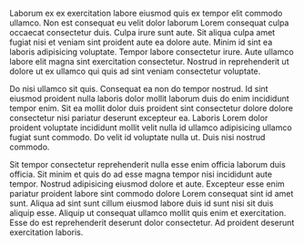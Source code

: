 Laborum ex ex exercitation labore eiusmod quis ex tempor elit commodo ullamco. Non est consequat eu velit dolor laborum Lorem consequat culpa occaecat consectetur duis. Culpa irure sunt aute. Sit aliqua culpa amet fugiat nisi et veniam sint proident aute ea dolore aute. Minim id sint ea laboris adipisicing voluptate. Tempor labore consectetur irure. Aute ullamco labore elit magna sint exercitation consectetur. Nostrud in reprehenderit ut dolore ut ex ullamco qui quis ad sint veniam consectetur voluptate.

Do nisi ullamco sit quis. Consequat ea non do tempor nostrud. Id sint eiusmod proident nulla laboris dolor mollit laborum duis do enim incididunt tempor enim. Sit ea mollit dolor duis proident sint consectetur dolore dolore consectetur nisi pariatur deserunt excepteur ea. Laboris Lorem dolor proident voluptate incididunt mollit velit nulla id ullamco adipisicing ullamco fugiat sunt commodo. Do velit id voluptate nulla ut. Duis nisi nostrud commodo.

Sit tempor consectetur reprehenderit nulla esse enim officia laborum duis officia. Sit minim et quis do ad esse magna tempor nisi incididunt aute tempor. Nostrud adipisicing eiusmod dolore et aute. Excepteur esse enim pariatur proident labore sint commodo dolore Lorem consequat sint id amet sunt. Aliqua ad sint sunt cillum eiusmod labore duis id sunt nisi sit duis aliquip esse. Aliquip ut consequat ullamco mollit quis enim et exercitation. Esse do est reprehenderit deserunt dolor consectetur. Ad proident deserunt exercitation laboris.
